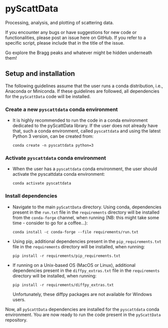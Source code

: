# pyScattData
Processing, analysis, and plotting of scattering data.

If you encounter any bugs or have suggestions for new code or functionalities,
please post an issue here on GitHub. If you refer to a specific script, please
include that in the title of the issue.

Go explore the Bragg peaks and whatever might be hidden underneath them!

## Setup and installation
The following guidelines assume that the user runs a conda distribution, i.e.,
Anaconda or Miniconda. If these guidelines are followed, all dependencies for
the `pyScattData` code will be installed.

### Create a new `pyscattdata` conda environment
- It is highly recommended to run the code in a conda environment dedicated to
  the pyScattData library. If the user does not already have that, such a conda
  environment, called `pyscattdata` and using the latest Python 3 version, can
  be created from:
  ```shell
  conda create -n pyscattdata python=3
  ```

### Activate `pyscattdata` conda environment
- When the user has a `pyscattdata` conda environment, the user should activate
  the pyscattdata conda environment:
  ```shell
  conda activate pyscattdata
  ```

### Install dependencies
- Navigate to the main `pyScattData` directory. Using conda, dependencies
  present in the `run.txt` file in the `requirements` directory will be
  installed from the `conda-forge` channel, when running (NB: this might take
  some time - consider to go for a coffee...):
  ```shell
  conda install -c conda-forge --file requirements/run.txt
  ```
- Using pip, additional dependencies present in the `pip_requirements.txt` file
  in the `requirements` directory will be installed, when running:
  ```shell
  pip install -r requirements/pip_requirements.txt
  ```
- If running on a Unix-based OS (MacOS or Linux), additional dependencies
  present in the `diffpy_extras.txt` file in the `requirements` directory will
  be installed, when running:
  ```shell
  pip install -r requirements/diffpy_extras.txt
  ```
  Unfortunately, these diffpy packages are not available for Windows users.

Now, all `pyScattData` dependencies are installed for the `pyscattdata` conda
environment. You are now ready to run the code present in the `pyScattData`
repository.
